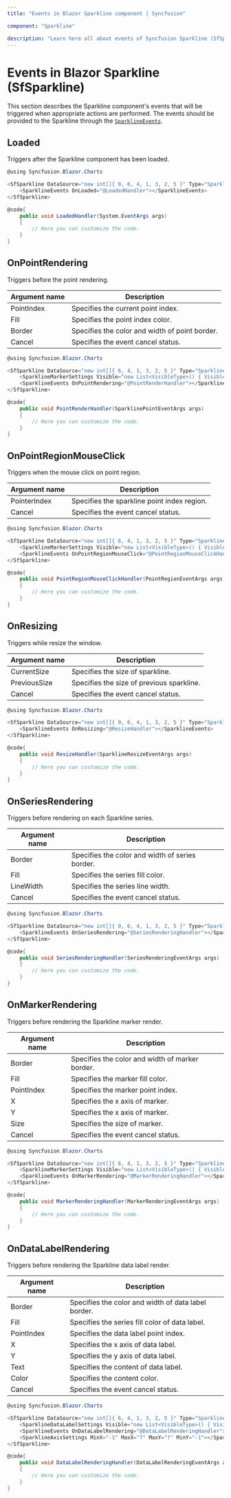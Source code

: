 ```yaml
---
title: "Events in Blazor Sparkline component | Syncfusion"

component: "Sparkline"

description: "Learn here all about events of Syncfusion Sparkline (SfSparkline) component and more."
---
```


# Events in Blazor Sparkline (SfSparkline)

This section describes the Sparkline component's events that will be triggered when appropriate actions are performed. The events should be provided to the Sparkline through the [`SparklineEvents`](https://help.syncfusion.com/cr/blazor/Syncfusion.Blazor.Charts.SparklineEvents.html).

## Loaded

Triggers after the Sparkline component has been loaded.

```csharp
@using Syncfusion.Blazor.Charts

<SfSparkline DataSource="new int[]{ 0, 6, 4, 1, 3, 2, 5 }" Type="SparklineType.Line" Height="200px" Width="450px">
    <SparklineEvents OnLoaded="@LoadedHandler"></SparklineEvents>
</SfSparkline>

@code{
    public void LoadedHandler(System.EventArgs args)
    {
        // Here you can customize the code.
    }
}
```

## OnPointRendering

Triggers before the point rendering.

|   Argument name    |   Description                                          |
|--------------------| -------------------------------------------------------|
|   PointIndex            |    Specifies the current point index.           |
|   Fill     |    Specifies the point index color.       |
|   Border               |   Specifies the color and width of point border. |
|   Cancel               |   Specifies the event cancel status. |

```csharp
@using Syncfusion.Blazor.Charts

<SfSparkline DataSource="new int[]{ 6, 4, 1, 3, 2, 5 }" Type="SparklineType.Column" Height="200px" Width="450px">
    <SparklineMarkerSettings Visible="new List<VisibleType>() { VisibleType.All }"></SparklineMarkerSettings>
    <SparklineEvents OnPointRendering="@PointRenderHandler"></SparklineEvents>
</SfSparkline>

@code{
    public void PointRenderHandler(SparklinePointEventArgs args)
    {
        // Here you can customize the code.
    }
}
```

## OnPointRegionMouseClick

Triggers when the mouse click on point region.

|   Argument name    |   Description                                          |
|--------------------| -------------------------------------------------------|
|   PointerIndex     |    Specifies the sparkline point index region.      |
|   Cancel             |   Specifies the event cancel status. |

```csharp
@using Syncfusion.Blazor.Charts

<SfSparkline DataSource="new int[]{ 6, 4, 1, 3, 2, 5 }" Type="SparklineType.Column" Height="200px" Width="450px">
    <SparklineMarkerSettings Visible="new List<VisibleType>() { VisibleType.All }"></SparklineMarkerSettings>
    <SparklineEvents OnPointRegionMouseClick="@PointRegionMouseClickHandler"></SparklineEvents>
</SfSparkline>

@code{
    public void PointRegionMouseClickHandler(PointRegionEventArgs args)
    {
        // Here you can customize the code.
    }
}
```

## OnResizing

Triggers while resize the window.

|   Argument name      |   Description                          |
|----------------------| ---------------------------------------|
|   CurrentSize        |   Specifies the size of sparkline.         |
|   PreviousSize       |   Specifies the size of previous sparkline. |
|   Cancel             |   Specifies the event cancel status. |

```csharp
@using Syncfusion.Blazor.Charts

<SfSparkline DataSource="new int[]{ 0, 6, 4, 1, 3, 2, 5 }" Type="SparklineType.Line" Height="200px" Width="450px">
    <SparklineEvents OnResizing="@ResizeHandler"></SparklineEvents>
</SfSparkline>

@code{
    public void ResizeHandler(SparklineResizeEventArgs args)
    {
        // Here you can customize the code.
    }
}
```

## OnSeriesRendering

Triggers before rendering on each Sparkline series.

|   Argument name      |   Description                                                         |
|----------------------| ----------------------------------------------------------------------|
|   Border             |   Specifies the color and width of series border.                         |
|   Fill               |   Specifies the series fill color.                             |
|   LineWidth          |   Specifies the series line width. |
|   Cancel             |   Specifies the event cancel status. |

```csharp
@using Syncfusion.Blazor.Charts

<SfSparkline DataSource="new int[]{ 0, 6, 4, 1, 3, 2, 5 }" Type="SparklineType.Line" Height="200px" Width="450px">
    <SparklineEvents OnSeriesRendering="@SeriesRenderingHandler"></SparklineEvents>
</SfSparkline>

@code{
    public void SeriesRenderingHandler(SeriesRenderingEventArgs args)
    {
        // Here you can customize the code.
    }
}
```

## OnMarkerRendering

Triggers before rendering the Sparkline marker render.

|   Argument name      |   Description                                                         |
|----------------------| ----------------------------------------------------------------------|
|   Border             |   Specifies the color and width of marker border.                         |
|   Fill               |   Specifies the marker fill color.                             |
|   PointIndex          |   Specifies the marker point index. |
|   X          |   Specifies the x axis of marker. |
|   Y          |   Specifies the x axis of marker. |
|   Size          |   Specifies the size of marker. |
|   Cancel             |   Specifies the event cancel status. |

```csharp
@using Syncfusion.Blazor.Charts

<SfSparkline DataSource="new int[]{ 6, 4, 1, 3, 2, 5 }" Type="SparklineType.Line" Height="200px" Width="450px">
    <SparklineMarkerSettings Visible="new List<VisibleType>() { VisibleType.All }"></SparklineMarkerSettings>
    <SparklineEvents OnMarkerRendering="@MarkerRenderingHandler"></SparklineEvents>
</SfSparkline>

@code{
    public void MarkerRenderingHandler(MarkerRenderingEventArgs args)
    {
        // Here you can customize the code.
    }
}
```

## OnDataLabelRendering

Triggers before rendering the Sparkline data label render.

|   Argument name      |   Description                                                         |
|----------------------| ----------------------------------------------------------------------|
|   Border             |   Specifies the color and width of data label border.                        |
|   Fill               |   Specifies the series fill color of data label.                             |
|   PointIndex          |   Specifies the data label point index. |
|   X          |   Specifies the x axis of data label. |
|   Y          |   Specifies the y axis of data label. |
|   Text          |   Specifies the content of data label. |
|   Color          |   Specifies the content color. |
|   Cancel             |   Specifies the event cancel status. |

```csharp
@using Syncfusion.Blazor.Charts

<SfSparkline DataSource="new int[]{ 6, 4, 1, 3, 2, 5 }" Type="SparklineType.Line" Height="200px" Width="450px">
    <SparklineDataLabelSettings Visible="new List<VisibleType>() { VisibleType.All }"></SparklineDataLabelSettings>
    <SparklineEvents OnDataLabelRendering="@DataLabelRenderingHandler"></SparklineEvents>
    <SparklineAxisSettings MinX="-1" MaxX="7" MaxY="7" MinY="-1"></SparklineAxisSettings>
</SfSparkline>

@code{
    public void DataLabelRenderingHandler(DataLabelRenderingEventArgs args)
    {
        // Here you can customize the code.
    }
}
```
